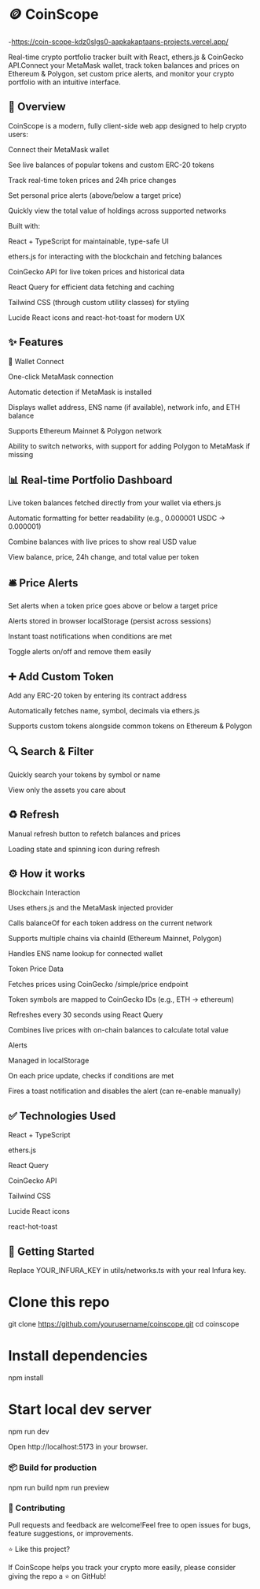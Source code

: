 # 🪙 CoinScope 

-https://coin-scope-kdz0slgs0-aapkakaptaans-projects.vercel.app/

Real-time crypto portfolio tracker built with React, ethers.js & CoinGecko API.Connect your MetaMask wallet, track token balances and prices on Ethereum & Polygon, set custom price alerts, and monitor your crypto portfolio with an intuitive interface.

## 📌 Overview

CoinScope is a modern, fully client-side web app designed to help crypto users:

Connect their MetaMask wallet

See live balances of popular tokens and custom ERC-20 tokens

Track real-time token prices and 24h price changes

Set personal price alerts (above/below a target price)

Quickly view the total value of holdings across supported networks

Built with:

React + TypeScript for maintainable, type-safe UI

ethers.js for interacting with the blockchain and fetching balances

CoinGecko API for live token prices and historical data

React Query for efficient data fetching and caching

Tailwind CSS (through custom utility classes) for styling

Lucide React icons and react-hot-toast for modern UX

## ✨ Features

🔗 Wallet Connect

One-click MetaMask connection

Automatic detection if MetaMask is installed

Displays wallet address, ENS name (if available), network info, and ETH balance

Supports Ethereum Mainnet & Polygon network

Ability to switch networks, with support for adding Polygon to MetaMask if missing

## 📊 Real-time Portfolio Dashboard

Live token balances fetched directly from your wallet via ethers.js

Automatic formatting for better readability (e.g., 0.000001 USDC → 0.000001)

Combine balances with live prices to show real USD value

View balance, price, 24h change, and total value per token

## 🛎️ Price Alerts

Set alerts when a token price goes above or below a target price

Alerts stored in browser localStorage (persist across sessions)

Instant toast notifications when conditions are met

Toggle alerts on/off and remove them easily

## ➕ Add Custom Token

Add any ERC-20 token by entering its contract address

Automatically fetches name, symbol, decimals via ethers.js

Supports custom tokens alongside common tokens on Ethereum & Polygon

## 🔍 Search & Filter

Quickly search your tokens by symbol or name

View only the assets you care about

## ♻️ Refresh

Manual refresh button to refetch balances and prices

Loading state and spinning icon during refresh

## ⚙️ How it works

Blockchain Interaction

Uses ethers.js and the MetaMask injected provider

Calls balanceOf for each token address on the current network

Supports multiple chains via chainId (Ethereum Mainnet, Polygon)

Handles ENS name lookup for connected wallet

Token Price Data

Fetches prices using CoinGecko /simple/price endpoint

Token symbols are mapped to CoinGecko IDs (e.g., ETH → ethereum)

Refreshes every 30 seconds using React Query

Combines live prices with on-chain balances to calculate total value

Alerts

Managed in localStorage

On each price update, checks if conditions are met

Fires a toast notification and disables the alert (can re-enable manually)


##  ✅ Technologies Used

React + TypeScript

ethers.js

React Query

CoinGecko API

Tailwind CSS

Lucide React icons

react-hot-toast

## 🚀 Getting Started

Replace YOUR_INFURA_KEY in utils/networks.ts with your real Infura key.

# Clone this repo
git clone https://github.com/yourusername/coinscope.git
cd coinscope

# Install dependencies
npm install

# Start local dev server
npm run dev

Open http://localhost:5173 in your browser.

### 📦 Build for production

npm run build
npm run preview

### 🙌 Contributing

Pull requests and feedback are welcome!Feel free to open issues for bugs, feature suggestions, or improvements.


⭐ Like this project?

If CoinScope helps you track your crypto more easily, please consider giving the repo a ⭐ on GitHub!

